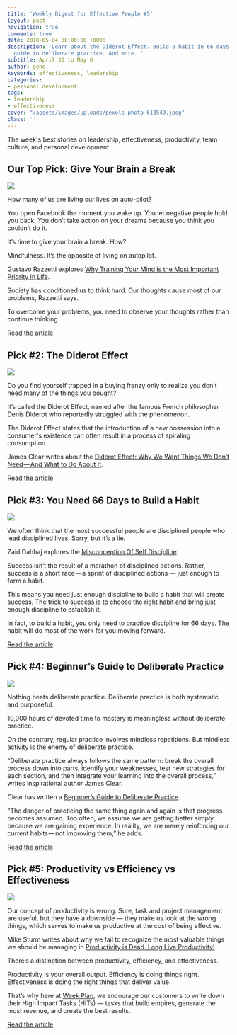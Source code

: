 ```yaml
---
title: 'Weekly Digest for Effective People #5'
layout: post
navigation: true
comments: true
date: 2018-05-04 00:00:00 +0000
description: 'Learn about the Diderot Effect. Build a habit in 66 days. Get a beginner’s
  guide to deliberate practice. And more. '
subtitle: April 30 to May 6
author: gene
keywords: effectiveness, leadership
categories:
- personal development
tags:
- leadership
- effectiveness
cover: "/assets/images/uploads/pexels-photo-618549.jpeg"
class: ''
---
```

The week's best stories on leadership, effectiveness, productivity, team culture, and personal development.

## Our Top Pick: Give Your Brain a Break

![](/assets/images/uploads/1-2.jpeg)

How many of us are living our lives on auto-pilot?

You open Facebook the moment you wake up. You let negative people hold you back. You don’t take action on your dreams because you think you couldn’t do it.

It’s time to give your brain a break. How?

Mindfulness. It’s the opposite of living on autopilot.

Gustavo Razzetti explores [Why Training Your Mind is the Most Important Priority in Life](https://medium.com/personal-growth/why-you-need-to-train-your-mind-not-just-your-brain-1e36356cbf30).

Society has conditioned us to think hard. Our thoughts cause most of our problems, Razzetti says.

To overcome your problems, you need to observe your thoughts rather than continue thinking.

[Read the article](https://medium.com/personal-growth/why-you-need-to-train-your-mind-not-just-your-brain-1e36356cbf30)

## Pick #2: The Diderot Effect

![](/assets/images/uploads/2.jpeg)

Do you find yourself trapped in a buying frenzy only to realize you don’t need many of the things you bought?

It’s called the Diderot Effect, named after the famous French philosopher Denis Diderot who reportedly struggled with the phenomenon.

The Diderot Effect states that the introduction of a new possession into a consumer's existence can often result in a process of spiraling consumption.

James Clear writes about the [Diderot Effect: Why We Want Things We Don’t Need — And What to Do About It](https://medium.com/personal-growth/the-diderot-effect-why-we-want-things-we-dont-need-and-what-to-do-about-it-3b8d49ea968f).

[Read the article](https://medium.com/personal-growth/the-diderot-effect-why-we-want-things-we-dont-need-and-what-to-do-about-it-3b8d49ea968f)

## Pick #3: You Need 66 Days to Build a Habit

![](/assets/images/uploads/3-1.jpg)

We often think that the most successful people are disciplined people who lead disciplined lives. Sorry, but it’s a lie.

Zaid Dahhaj explores the [Misconception Of Self Discipline](https://medium.com/@zaiderrr/the-misconception-of-self-discipline-78e8aa764775).

Success isn’t the result of a marathon of disciplined actions. Rather, success is a short race — a sprint of disciplined actions — just enough to form a habit.

This means you need just enough discipline to build a habit that will create success. The trick to success is to choose the right habit and bring just enough discipline to establish it.

In fact, to build a habit, you only need to practice discipline for 66 days. The habit will do most of the work for you moving forward.

[Read the article](https://medium.com/@zaiderrr/the-misconception-of-self-discipline-78e8aa764775)

## Pick #4: Beginner’s Guide to Deliberate Practice

![](/assets/images/uploads/4-1.jpeg)

Nothing beats deliberate practice. Deliberate practice is both systematic and purposeful.

10,000 hours of devoted time to mastery is meaningless without deliberate practice.

On the contrary, regular practice involves mindless repetitions. But mindless activity is the enemy of deliberate practice.

“Deliberate practice always follows the same pattern: break the overall process down into parts, identify your weaknesses, test new strategies for each section, and then integrate your learning into the overall process,” writes inspirational author James Clear.

Clear has written a [Beginner’s Guide to Deliberate Practice](https://medium.com/personal-growth/the-beginners-guide-to-deliberate-practice-b99752dd4392).

“The danger of practicing the same thing again and again is that progress becomes assumed. Too often, we assume we are getting better simply because we are gaining experience. In reality, we are merely reinforcing our current habits — not improving them,” he adds.

[Read the article](https://medium.com/personal-growth/the-beginners-guide-to-deliberate-practice-b99752dd4392)

## Pick #5: Productivity vs Efficiency vs Effectiveness

![](/assets/images/uploads/5-1.jpeg)

Our concept of productivity is wrong. Sure, task and project management are useful, but they have a downside — they make us look at the wrong things, which serves to make us productive at the cost of being effective.

Mike Sturm writes about why we fail to recognize the most valuable things we should be managing in [Productivity is Dead. Long Live Productivity!](https://medium.com/@MikeSturm/re-imagining-productivity-why-we-should-ditch-task-management-and-what-should-take-its-place-7b29f0168952)

There’s a distinction between productivity, efficiency, and effectiveness.

Productivity is your overall output. Efficiency is doing things right. Effectiveness is doing the right things that deliver value.

That’s why here at [Week Plan](https://weekplan.net/), we encourage our customers to write down their High Impact Tasks (HITs) — tasks that build empires, generate the most revenue, and create the best results.

[Read the article](https://medium.com/@MikeSturm/re-imagining-productivity-why-we-should-ditch-task-management-and-what-should-take-its-place-7b29f0168952)